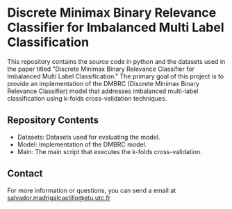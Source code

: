
# Discrete Minimax Binary Relevance Classifier for Imbalanced Multi Label Classification
This repository contains the source code in python and the datasets used in the paper titled "Discrete Minimax Binary Relevance Classifier for Imbalanced Multi Label Classification." The primary goal of this project is to provide an implementation of the DMBRC (Discrete Minimax Binary Relevance Classifier) model that addresses imbalanced multi-label classification using k-folds cross-validation techniques.
## Repository Contents
* Datasets: Datasets used for evaluating the model.
* Model: Implementation of the DMBRC model.
* Main: The main script that executes the k-folds cross-validation.

## Contact
For more information or questions, you can send a email  at salvador.madrigalcastillo@etu.utc.fr
